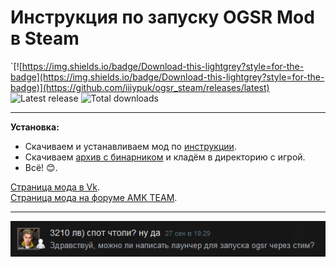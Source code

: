 Инструкция по запуску OGSR Mod в Steam
==================================================
`[![https://img.shields.io/badge/Download-this-lightgrey?style=for-the-badge](https://img.shields.io/badge/Download-this-lightgrey?style=for-the-badge)](https://github.com/iiiypuk/ogsr_steam/releases/latest) ![Latest release](https://img.shields.io/github/v/release/iiiypuk/ogsr_steam?style=for-the-badge) ![Total downloads](https://img.shields.io/github/downloads/iiiypuk/ogsr_steam/total?style=for-the-badge)

--------------------------------------------------
**Установка:**
- Скачиваем и устанавливаем мод по [инструкции](https://vk.com/ogsr_mod?w=page-9551243_48936200).
- Скачиваем [архив с бинарником](https://github.com/iiiypuk/ogsr_steam/releases/latest) и кладём в директорию с игрой.
- Всё! :blush:.

[Страница мода в Vk](https://vk.com/ogsr_mod).  
[Страница мода на форуме AMK TEAM](https://www.amk-team.ru/forum/topic/14062-ogsr-mod/).

--------------------------------------------------
![Preview](https://raw.githubusercontent.com/iiiypuk/ogsr_steam/master/.stuff/steam.png)
